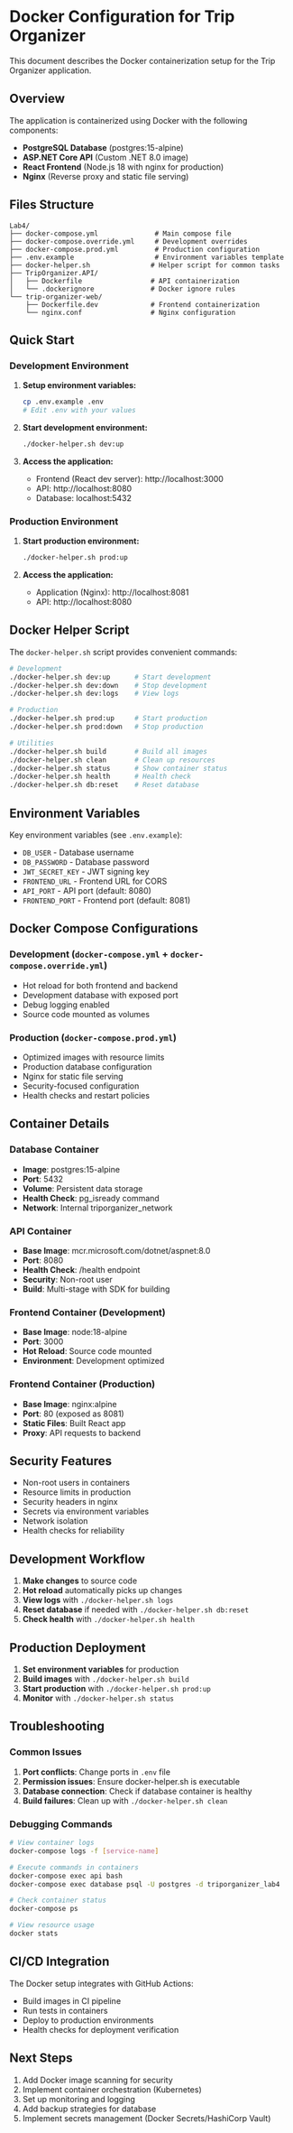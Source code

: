 # Docker Configuration for Trip Organizer

This document describes the Docker containerization setup for the Trip Organizer application.

## Overview

The application is containerized using Docker with the following components:

- **PostgreSQL Database** (postgres:15-alpine)
- **ASP.NET Core API** (Custom .NET 8.0 image)
- **React Frontend** (Node.js 18 with nginx for production)
- **Nginx** (Reverse proxy and static file serving)

## Files Structure

```
Lab4/
├── docker-compose.yml              # Main compose file
├── docker-compose.override.yml     # Development overrides
├── docker-compose.prod.yml         # Production configuration
├── .env.example                    # Environment variables template
├── docker-helper.sh               # Helper script for common tasks
├── TripOrganizer.API/
│   ├── Dockerfile                 # API containerization
│   └── .dockerignore              # Docker ignore rules
└── trip-organizer-web/
    ├── Dockerfile.dev             # Frontend containerization
    └── nginx.conf                 # Nginx configuration
```

## Quick Start

### Development Environment

1. **Setup environment variables:**

   ```bash
   cp .env.example .env
   # Edit .env with your values
   ```

2. **Start development environment:**

   ```bash
   ./docker-helper.sh dev:up
   ```

3. **Access the application:**
   - Frontend (React dev server): http://localhost:3000
   - API: http://localhost:8080
   - Database: localhost:5432

### Production Environment

1. **Start production environment:**

   ```bash
   ./docker-helper.sh prod:up
   ```

2. **Access the application:**
   - Application (Nginx): http://localhost:8081
   - API: http://localhost:8080

## Docker Helper Script

The `docker-helper.sh` script provides convenient commands:

```bash
# Development
./docker-helper.sh dev:up      # Start development
./docker-helper.sh dev:down    # Stop development
./docker-helper.sh dev:logs    # View logs

# Production
./docker-helper.sh prod:up     # Start production
./docker-helper.sh prod:down   # Stop production

# Utilities
./docker-helper.sh build       # Build all images
./docker-helper.sh clean       # Clean up resources
./docker-helper.sh status      # Show container status
./docker-helper.sh health      # Health check
./docker-helper.sh db:reset    # Reset database
```

## Environment Variables

Key environment variables (see `.env.example`):

- `DB_USER` - Database username
- `DB_PASSWORD` - Database password
- `JWT_SECRET_KEY` - JWT signing key
- `FRONTEND_URL` - Frontend URL for CORS
- `API_PORT` - API port (default: 8080)
- `FRONTEND_PORT` - Frontend port (default: 8081)

## Docker Compose Configurations

### Development (`docker-compose.yml` + `docker-compose.override.yml`)

- Hot reload for both frontend and backend
- Development database with exposed port
- Debug logging enabled
- Source code mounted as volumes

### Production (`docker-compose.prod.yml`)

- Optimized images with resource limits
- Production database configuration
- Nginx for static file serving
- Security-focused configuration
- Health checks and restart policies

## Container Details

### Database Container

- **Image**: postgres:15-alpine
- **Port**: 5432
- **Volume**: Persistent data storage
- **Health Check**: pg_isready command
- **Network**: Internal triporganizer_network

### API Container

- **Base Image**: mcr.microsoft.com/dotnet/aspnet:8.0
- **Port**: 8080
- **Health Check**: /health endpoint
- **Security**: Non-root user
- **Build**: Multi-stage with SDK for building

### Frontend Container (Development)

- **Base Image**: node:18-alpine
- **Port**: 3000
- **Hot Reload**: Source code mounted
- **Environment**: Development optimized

### Frontend Container (Production)

- **Base Image**: nginx:alpine
- **Port**: 80 (exposed as 8081)
- **Static Files**: Built React app
- **Proxy**: API requests to backend

## Security Features

- Non-root users in containers
- Resource limits in production
- Security headers in nginx
- Secrets via environment variables
- Network isolation
- Health checks for reliability

## Development Workflow

1. **Make changes** to source code
2. **Hot reload** automatically picks up changes
3. **View logs** with `./docker-helper.sh logs`
4. **Reset database** if needed with `./docker-helper.sh db:reset`
5. **Check health** with `./docker-helper.sh health`

## Production Deployment

1. **Set environment variables** for production
2. **Build images** with `./docker-helper.sh build`
3. **Start production** with `./docker-helper.sh prod:up`
4. **Monitor** with `./docker-helper.sh status`

## Troubleshooting

### Common Issues

1. **Port conflicts**: Change ports in `.env` file
2. **Permission issues**: Ensure docker-helper.sh is executable
3. **Database connection**: Check if database container is healthy
4. **Build failures**: Clean up with `./docker-helper.sh clean`

### Debugging Commands

```bash
# View container logs
docker-compose logs -f [service-name]

# Execute commands in containers
docker-compose exec api bash
docker-compose exec database psql -U postgres -d triporganizer_lab4

# Check container status
docker-compose ps

# View resource usage
docker stats
```

## CI/CD Integration

The Docker setup integrates with GitHub Actions:

- Build images in CI pipeline
- Run tests in containers
- Deploy to production environments
- Health checks for deployment verification

## Next Steps

1. Add Docker image scanning for security
2. Implement container orchestration (Kubernetes)
3. Set up monitoring and logging
4. Add backup strategies for database
5. Implement secrets management (Docker Secrets/HashiCorp Vault)
